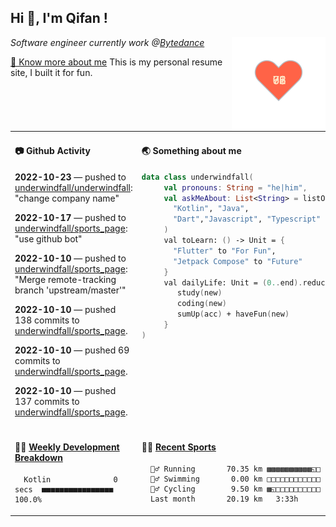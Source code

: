  <h2> Hi 👋, I'm Qifan ! </h2>
 <a href="https://github.com/underwindfall/iBeats"><img align="right" width="150px" src="https://raw.githubusercontent.com/underwindfall/iBeats/main/files/heart.svg"/></a>
 <p><em>Software engineer currently work @<a href="https://www.bytedance.com/en/">Bytedance</a></em></p>
 <p><a href="https://qifanyang.com/resume" target="_blank"> 🔭 Know more about me</a> This is my personal resume site, I built it for fun.</p>
 <table width="960px"><tr><td valign="top" width="50%">

  #### 📷 Github Activity
  <!-- githubActivity starts -->
**2022-10-23** — pushed to [underwindfall/underwindfall](https://api.github.com/repos/underwindfall/underwindfall): "change company name"

**2022-10-17** — pushed to [underwindfall/sports_page](https://api.github.com/repos/underwindfall/sports_page): "use github bot"

**2022-10-10** — pushed to [underwindfall/sports_page](https://api.github.com/repos/underwindfall/sports_page): "Merge remote-tracking branch 'upstream/master'"

**2022-10-10** — pushed 138 commits to [underwindfall/sports_page](https://api.github.com/repos/underwindfall/sports_page).

**2022-10-10** — pushed 69 commits to [underwindfall/sports_page](https://api.github.com/repos/underwindfall/sports_page).

**2022-10-10** — pushed 137 commits to [underwindfall/sports_page](https://api.github.com/repos/underwindfall/sports_page).
  <!-- githubActivity ends -->
  </td><td valign="top" width="50%">

  #### 🌏 Something about me
  <!-- profile starts -->
  ```kotlin
  data class underwindfall(
       val pronouns: String = "he|him",
       val askMeAbout: List<String> = listOf(
         "Kotlin", "Java",
         "Dart","Javascript", "Typescript"
       )
       val toLearn: () -> Unit = {
         "Flutter" to "For Fun",
         "Jetpack Compose" to "Future"
       }
       val dailyLife: Unit = (0..end).reduce { acc, new ->
          study(new)
          coding(new)
          sumUp(acc) + haveFun(new)
       }
  )
  ```
  <!-- profile ends -->
  </td></tr><tr><td valign="top" width="50%">
  
  #### 🏊‍♂️ <a href="https://gist.github.com/underwindfall/377ee88ba1fabd1e93516e48ca9c61eb" target="_blank">Weekly Development Breakdown</a>
   <!-- codeTime starts -->
   ```text
     Kotlin              0 secs  ■■■■■■■■■■■■■■■■ 100.0%
   ```
   <!-- codeTime starts -->
   </td>
   <td valign="top" width="50%">

   #### 🤾‍♂️ <a href="https://gist.github.com/underwindfall/76198d6f6918f9f94d022c8ad881f98b" target="_blank">Recent Sports</a>

   <!-- Sports starts -->
   ```text
     ‍🏃‍♂️ Running       70.35 km ▩▩▩▩▩▩▩▩▩▩◱□  5.57/h
     🏊‍♂️ Swimming       0.00 km □□□□□□□□□□□□  0.00/h
     🚴‍♂️ Cycling        9.50 km ▩◱□□□□□□□□□□ 14.97/h
     Last month       20.19 km   3:33h
   ```
   <!-- Sports ends -->
   </td></tr></table>
